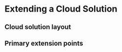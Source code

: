 # Extending a Cloud Solution

## <a id="solution"></a> Cloud solution layout

## <a id="extension-points"></a> Primary extension points

